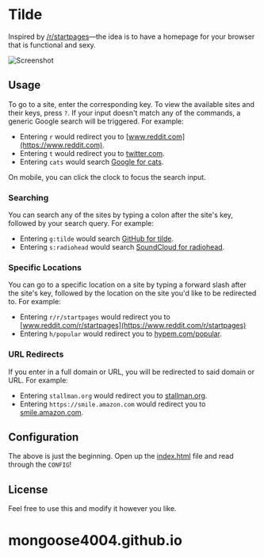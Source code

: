 # Tilde

Inspired by [/r/startpages](https://www.reddit.com/r/startpages)—the idea is to have a homepage for your browser that is functional and sexy.

![Screenshot](SCREENSHOT.png?raw=true "Screenshot")

## Usage

To go to a site, enter the corresponding key. To view the available sites and their keys, press `?`. If your input doesn't match any of the commands, a generic Google search will be triggered. For example:

* Entering `r` would redirect you to [www.reddit.com](https://www.reddit.com).
* Entering `t` would redirect you to [twitter.com](https://twitter.com).
* Entering `cats` would search [Google for cats](https://encrypted.google.com/search?q=cats).

On mobile, you can click the clock to focus the search input.

### Searching

You can search any of the sites by typing a colon after the site's key, followed by your search query. For example:

* Entering `g:tilde` would search [GitHub for tilde](https://github.com/search?q=tilde).
* Entering `s:radiohead` would search [SoundCloud for radiohead](https://soundcloud.com/search?q=radiohead).

### Specific Locations

You can go to a specific location on a site by typing a forward slash after the site's key, followed by the location on the site you'd like to be redirected to. For example:

* Entering `r/r/startpages` would redirect you to [www.reddit.com/r/startpages](https://www.reddit.com/r/startpages)
* Entering `h/popular` would redirect you to [hypem.com/popular](http://hypem.com/popular).

### URL Redirects

If you enter in a full domain or URL, you will be redirected to said domain or URL. For example:

* Entering `stallman.org` would redirect you to [stallman.org](https://stallman.org/).
* Entering `https://smile.amazon.com` would redirect you to [smile.amazon.com](https://smile.amazon.com/).

## Configuration

The above is just the beginning. Open up the [index.html](index.html) file and read through the `CONFIG`!

## License

Feel free to use this and modify it however you like.
# mongoose4004.github.io
